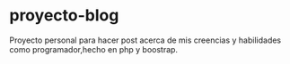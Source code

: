 # proyecto-blog
Proyecto personal para hacer post acerca de mis creencias y habilidades como programador,hecho en php y boostrap.
